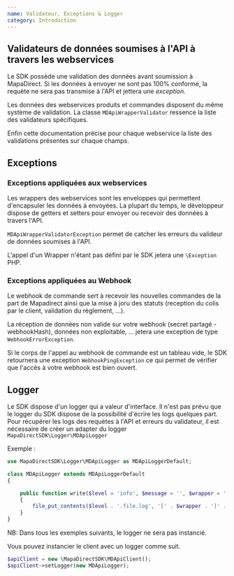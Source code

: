 ```yaml
---
name: Validateur, Exceptions & Logger
category: Introduction
---
```


## Validateurs de données soumises à l'API à travers les webservices ##

Le SDK possède une validation des données avant soumission à MapaDirect. Si les données à envoyer ne sont pas 100% conforme, la requète ne sera pas transmise à l'API et jettera une _exception_.

Les données des webservices produits et commandes disposent du même système de validation. La classe `MDApiWrapperValidator` ressence la liste des validateurs spécifiques.

Enfin cette documentation précise pour chaque webservice la liste des validations présentes sur chaque champs.


## Exceptions ##

### Exceptions appliquées aux webservices ###

Les wrappers des webservices sont les enveloppes qui permettent d'encapsuler les données à envoyées. La plupart du temps, le développeur dispose de getters et setters pour envoyer ou recevoir des données à travers l'API.

`MDApiWrapperValidatorException` permet de catcher les erreurs du valideur de données soumises à l'API.

L'appel d'un Wrapper n'étant pas défini par le SDK jetera une `\Exception` PHP.

### Exceptions appliquées au Webhook ###

Le webhook de commande sert à recevoir les nouvelles commandes de la part de Mapadirect ainsi que la mise à joru des statuts (reception du colis par le client, validation du règlement, ...).

La réception de données non valide sur votre webhook (secret partagé - webhookHash), données non exploitable, ... jetera une exception de type `WebhookErrorException`.

Si le corps de l'appel au webhook de commande est un tableau vide, le SDK retournera une exception `WebhookPingException` ce qui permet de vérifier que l'accès à votre webhook est bien ouvert.


## Logger ##

Le SDK dispose d'un logger qui a valeur d'interface. Il n'est pas prévu que le logger du SDK dispose de la possibilité d'écrire les logs quelques part. Pour récupérer les logs des requètes à l'API et erreurs du validateur, il est nécessaire de créer un adapter du logger `MapaDirectSDK\Logger\MDApiLogger`

Exemple :

```php
use MapaDirectSDK\Logger\MDApiLogger as MDApiLoggerDefault;

class MDApiLogger extends MDApiLoggerDefault
{

    public function write($level = 'info', $message = '', $wrapper = '')
    {
        file_put_contents($level . '.file.log', '[' . $wrapper . ']' . $message);
    }
}
```

NB: Dans tous les exemples suivants, le logger ne sera pas instancié.

Vous pouvez instancier le client avec un logger comme suit.

```php
$apiClient = new \MapaDirectSDK\MDApiClient();
$apiClient->setLogger(new MDApiLogger);
```

